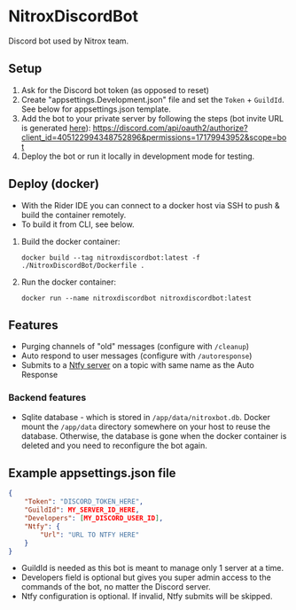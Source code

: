 # NitroxDiscordBot
Discord bot used by Nitrox team.

## Setup

1. Ask for the Discord bot token (as opposed to reset)
2. Create "appsettings.Development.json" file and set the `Token` + `GuildId`. See below for appsettings.json template.
3. Add the bot to your private server by following the steps (bot invite URL is generated [here](https://discord.com/developers/applications/405122994348752896/oauth2/url-generator)):
https://discord.com/api/oauth2/authorize?client_id=405122994348752896&permissions=17179943952&scope=bot
4. Deploy the bot or run it locally in development mode for testing.

## Deploy (docker)

 - With the Rider IDE you can connect to a docker host via SSH to push & build the container remotely.
 - To build it from CLI, see below.

1. Build the docker container:
    ```shell
    docker build --tag nitroxdiscordbot:latest -f ./NitroxDiscordBot/Dockerfile .
    ```
2. Run the docker container:
    ```shell
    docker run --name nitroxdiscordbot nitroxdiscordbot:latest
    ```

## Features
 - Purging channels of "old" messages (configure with `/cleanup`)
 - Auto respond to user messages (configure with `/autoresponse`)
 - Submits to a [Ntfy server](https://github.com/binwiederhier/ntfy) on a topic with same name as the Auto Response
### Backend features
 - Sqlite database - which is stored in `/app/data/nitroxbot.db`. Docker mount the `/app/data` directory somewhere on your host to reuse the database. Otherwise, the database is gone when the docker container is deleted and you need to reconfigure the bot again.

## Example appsettings.json file
```json
{
    "Token": "DISCORD_TOKEN_HERE",
    "GuildId": MY_SERVER_ID_HERE,
    "Developers": [MY_DISCORD_USER_ID],
    "Ntfy": {
        "Url": "URL TO NTFY HERE"
    }
}
```
 - GuildId is needed as this bot is meant to manage only 1 server at a time.
 - Developers field is optional but gives you super admin access to the commands of the bot, no matter the Discord server.
 - Ntfy configuration is optional. If invalid, Ntfy submits will be skipped.